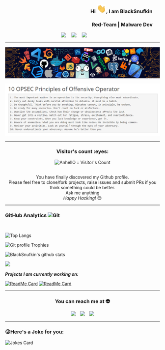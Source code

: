 ### &emsp;&emsp;&emsp;&emsp;&emsp;&emsp;&emsp;&emsp;&emsp;&emsp;&emsp;&emsp;&emsp;&emsp;&emsp;&emsp;&emsp;Hi <img src="https://raw.githubusercontent.com/ABSphreak/ABSphreak/master/gifs/Hi.gif" width="30px">, I am BlackSnufkin 
### &emsp;&emsp;&emsp;&emsp;&emsp;&emsp;&emsp;&emsp;&emsp;&emsp;&emsp;&emsp;&emsp;&emsp;&emsp;&emsp;&emsp; Red-Team | Malware Dev 
&emsp;&emsp;&emsp;&emsp;&emsp;&emsp;&emsp;&emsp;&emsp;&emsp;&emsp;&emsp;&emsp;![](https://img.shields.io/badge/Focus-RedTeam%20OP-brightgreen) &emsp;![](https://img.shields.io/badge/Lives%20at-Black%20Ocean-success)  &emsp;![](https://img.shields.io/badge/Favorite_Languages-Rust%20%26%20Nim-brightgreen) 

---
![](https://raw.githubusercontent.com/KevinPatel04/KevinPatel04/master/header.png)

![](https://github.com/BlackSnufkin/BlackSnufkin/blob/main/10.png)
*** 
<div align="center">
	<h3 align="center">Visitor's count :eyes:</h3>
<p align="center"><img src="https://profile-counter.glitch.me/{AnhellO}/count.svg" alt="AnhellO :: Visitor's Count" /></p> 
<br>
You have finally discovered my Github profile. <br>
Please feel free to clone/fork projects, raise issues and submit PRs if you think something could be better. <br>
Ask me anything <br>
<i>Happy Hacking!</i> 😊

</div>

***
###  GitHub Analytics <img src="https://media.giphy.com/media/TEnXkcsHrP4YedChhA/giphy.gif" width="77px" alt="Git"/>
<br>

![Top Langs](https://github-readme-stats.vercel.app/api/top-langs/?username=BlackSnufkin&theme=radical&layout=compact)<br/>

![Git profile Trophies](https://github-profile-trophy.vercel.app/?username=BlackSnufkin&theme=discord&rank=-C,-B,-?)

![BlackSnufkin's github stats](https://github-readme-stats.vercel.app/api?username=BlackSnufkin&theme=chartreuse-dark&rank_icon=percentile)

![](https://github-readme-streak-stats.herokuapp.com/?user=BlackSnufkin&theme=radical&hide_border=false)



***Projects I am currently working on:***

[![ReadMe Card](https://github-readme-stats.vercel.app/api/pin/?username=BlackSnufkin&repo=LitterBox)](https://github.com/BlackSnufkin/LitterBox) [![ReadMe Card](https://github-readme-stats.vercel.app/api/pin/?username=BlackSnufkin&repo=BYOVD)](https://github.com/BlackSnufkin/BYOVD)

***

### <center>You can reach me at :alien: </center>

<center><code><a href="https://discordapp.com/users/755827978214178897"><img width="15%" src="https://www.vectorlogo.zone/logos/discord/discord-ar21.svg"></a></code>&emsp;<code><a href="https://twitter.com/BlackSnufkin42"><img width="15%" src="https://www.vectorlogo.zone/logos/twitter/twitter-ar21.svg"></a></code>&emsp;<code><a href="https://github.com/BlackSnufkin/BlackSnufkin/issues/new"><img width="15%" src="https://www.vectorlogo.zone/logos/github/github-ar21.svg"></a></code></center>

***

### 😜Here's a Joke for you:
<img src="https://readme-jokes.vercel.app/api" alt="Jokes Card" />
